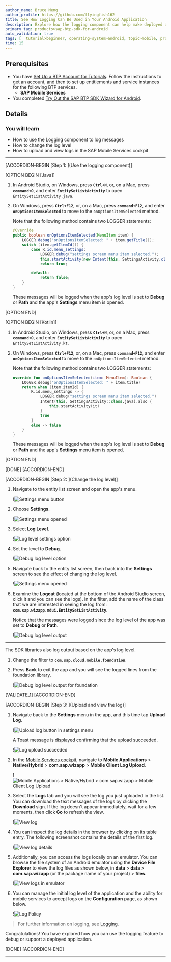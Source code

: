 ```yaml
---
author_name: Bruce Meng
author_profile: https://github.com/flyingfish162
title: See How Logging Can Be Used in Your Android Application
description: Explore how the logging component can help make deployed applications more supportable.
primary_tag: products>sap-btp-sdk-for-android
auto_validation: true
tags: [  tutorial>beginner, operating-system>android, topic>mobile, products>sap-btp-sdk-for-android, products>sap-business-technology-platform ]
time: 15
---
```


## Prerequisites
- You have [Set Up a BTP Account for Tutorials](group.btp-setup). Follow the instructions to get an account, and then to set up entitlements and service instances for the following BTP services.
    - **SAP Mobile Services**
- You completed [Try Out the SAP BTP SDK Wizard for Android](cp-sdk-android-wizard-app).

## Details
### You will learn
- How to use the Logging component to log messages
- How to change the log level
- How to upload and view logs in the SAP Mobile Services cockpit

---

[ACCORDION-BEGIN [Step 1: ](Use the logging component)]

[OPTION BEGIN [Java]]

1.  In Android Studio, on Windows, press **`Ctrl+N`**, or, on a Mac, press **`command+O`**, and enter **`EntitySetListActivity`** to open `EntitySetListActivity.java`.

2.  On Windows, press **`Ctrl+F12`**, or, on a Mac, press **`command+F12`**, and enter **`onOptionsItemSelected`** to move to the `onOptionsItemSelected` method.

    Note that the following method contains two LOGGER statements:

    ```Java
    @Override
    public boolean onOptionsItemSelected(MenuItem item) {
        LOGGER.debug("onOptionsItemSelected: " + item.getTitle());
        switch (item.getItemId()) {
            case R.id.menu_settings:
                LOGGER.debug("settings screen menu item selected.");
                this.startActivity(new Intent(this, SettingsActivity.class));
                return true;

            default:
                return false;
        }
    }
    ```

    These messages will be logged when the app's log level is set to **Debug** or **Path** and the app's **Settings** menu item is opened.

[OPTION END]

[OPTION BEGIN [Kotlin]]

1.  In Android Studio, on Windows, press **`Ctrl+N`**, or, on a Mac, press **`command+O`**, and enter **`EntitySetListActivity`** to open `EntitySetListActivity.kt`.

2.  On Windows, press **`Ctrl+F12`**, or, on a Mac, press **`command+F12`**, and enter **`onOptionsItemSelected`** to move to the `onOptionsItemSelected` method.

    Note that the following method contains two LOGGER statements:

    ```Kotlin
    override fun onOptionsItemSelected(item: MenuItem): Boolean {
        LOGGER.debug("onOptionsItemSelected: " + item.title)
        return when (item.itemId) {
            R.id.menu_settings -> {
                LOGGER.debug("settings screen menu item selected.")
                Intent(this, SettingsActivity::class.java).also {
                    this.startActivity(it)
                }
                true
            }
            else -> false
        }
    }
    ```

    These messages will be logged when the app's log level is set to **Debug** or **Path** and the app's **Settings** menu item is opened.

[OPTION END]

[DONE]
[ACCORDION-END]

[ACCORDION-BEGIN [Step 2: ](Change the log level)]

1.  Navigate to the entity list screen and open the app's menu.

    !![Settings menu button](settings_menu_button.png)

2.  Choose **Settings**.

    !![Settings menu opened](settings_menu.png)

3.  Select **Log Level**.

    !![Log level settings option](log_level_option.png)

4.  Set the level to **Debug**.

    !![Debug log level option](debug_log_level_option.png)

5.  Navigate back to the entity list screen, then back into the **Settings** screen to see the effect of changing the log level.

    !![Settings menu opened](settings_menu.png)

6.  Examine the **Logcat** (located at the bottom of the Android Studio screen, click it and you can see the logs). In the filter, add the name of the class that we are interested in seeing the log from: **`com.sap.wizapp.mdui.EntitySetListActivity`**.

    Notice that the messages were logged since the log level of the app was set to **Debug** or **Path**.

    !![Debug log level output](debug_log.png)

---

The SDK libraries also log output based on the app's log level.

1.  Change the filter to **`com.sap.cloud.mobile.foundation`**.

2.  Press **Back** to exit the app and you will see the logged lines from the foundation library.

    !![Debug log level output for foundation](debug_log_foundation.png)

[VALIDATE_1]
[ACCORDION-END]

[ACCORDION-BEGIN [Step 3: ](Upload and view the log)]

1.  Navigate back to the **Settings** menu in the app, and this time tap **Upload Log**.

    !![Upload log button in settings menu](upload_log_button.png)

    A Toast message is displayed confirming that the upload succeeded.

    !![Log upload succeeded](log_uploaded.png)

2.  In the [Mobile Services cockpit](https://mobile-service-cockpit-web.cfapps.eu10.hana.ondemand.com/), navigate to **Mobile Applications** > **Native/Hybrid** > **com.sap.wizapp** > **Mobile Client Log Upload**.

    !![Mobile Applications > Native/Hybrid > com.sap.wizapp > Mobile Client Log Upload](select_and_download_log.png)

3.  Select the **Logs** tab and you will see the log you just uploaded in the list. You can download the text messages of the logs by clicking the **Download** sign. If the log doesn't appear immediately, wait for a few moments, then click **Go** to refresh the view.

    !![View log](view_log.png)

4.  You can inspect the log details in the browser by clicking on its table entry. The following screenshot contains the details of the first log.

    !![View log details](view_log_details.png)

5.  Additionally, you can access the logs locally on an emulator. You can browse the file system of an Android emulator using the **Device File Explorer** to view the log files as shown below, in **data** > **data** > **com.sap.wizapp** (or the package name of your project) > **files**.

    !![View logs in emulator](local_log_location.png)

6.  You can manage the initial log level of the application and the ability for mobile services to accept logs on the **Configuration** page, as shown below.

    !![Log Policy](client_policies.png)


>For further information on logging, see [Logging](https://help.sap.com/doc/f53c64b93e5140918d676b927a3cd65b/Cloud/en-US/docs-en/guides/features/logging/overview.html).

Congratulations! You have explored how you can use the logging feature to debug or support a deployed application.

[DONE]
[ACCORDION-END]

---
